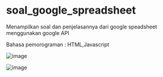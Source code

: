 # soal_google_spreadsheet
Menampilkan soal dan penjelasannya dari google speadsheet menggunakan google API

Bahasa pemorograman : HTML,Javascript

![image](https://user-images.githubusercontent.com/45420193/215721720-4b514080-02c0-4756-8495-53a9ca32e60d.png)

![image](https://user-images.githubusercontent.com/45420193/215722076-02e84ab4-9acd-44ad-96fa-ea72a5f8ec3e.png)

